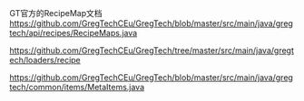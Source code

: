 GT官方的RecipeMap文档
https://github.com/GregTechCEu/GregTech/blob/master/src/main/java/gregtech/api/recipes/RecipeMaps.java

https://github.com/GregTechCEu/GregTech/tree/master/src/main/java/gregtech/loaders/recipe

https://github.com/GregTechCEu/GregTech/blob/master/src/main/java/gregtech/common/items/MetaItems.java